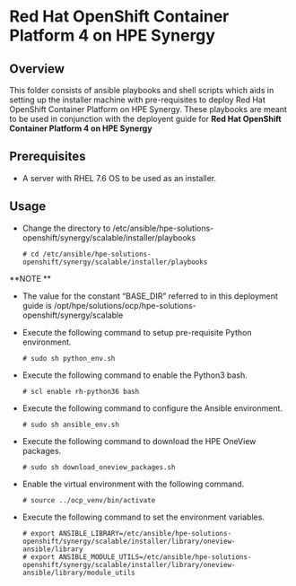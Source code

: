 # Red Hat OpenShift Container Platform 4 on HPE Synergy

## Overview
This folder consists of ansible playbooks and shell scripts which aids in setting up the installer machine with pre-requisites to deploy Red Hat OpenShift Container Platform on HPE Synergy. These playbooks are meant to be used in conjunction with the deployent guide for **Red Hat OpenShift Container Platform 4 on HPE Synergy**

## Prerequisites
- A server with RHEL 7.6 OS to be used as an installer.

## Usage
- Change the directory to /etc/ansible/hpe-solutions-openshift/synergy/scalable/installer/playbooks
    ```
    # cd /etc/ansible/hpe-solutions-openshift/synergy/scalable/installer/playbooks
    ```

**NOTE **
- The value for the constant “BASE_DIR” referred to in this deployment guide is /opt/hpe/solutions/ocp/hpe-solutions-openshift/synergy/scalable

- Execute the following command to setup pre-requisite Python environment.
    ```
    # sudo sh python_env.sh
    ```
- Execute the following command to enable the Python3 bash. 
    ```
    # scl enable rh-python36 bash
    ```
- Execute the following command to configure the Ansible environment.
    ```
    # sudo sh ansible_env.sh
    ```
- Execute the following command to download the HPE OneView packages. 
    ```
    # sudo sh download_oneview_packages.sh
    ```
- Enable the virtual environment with the following command.
    ```
    # source ../ocp_venv/bin/activate
    ```
- Execute the following command to set the environment variables.
    ```
    # export ANSIBLE_LIBRARY=/etc/ansible/hpe-solutions-openshift/synergy/scalable/installer/library/oneview-ansible/library
    # export ANSIBLE_MODULE_UTILS=/etc/ansible/hpe-solutions-openshift/synergy/scalable/installer/library/oneview-ansible/library/module_utils
    ```
